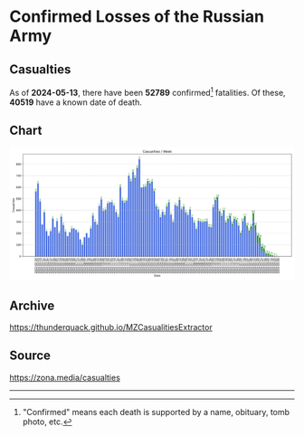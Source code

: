 
# Confirmed Losses of the Russian Army

## Casualties

As of **2024-05-13**, there have been **52789** confirmed[^1] fatalities.
Of these, **40519** have a known date of death.

## Chart

![7-Day Intervals Bar Chart](./docs/7days.svg)

## Archive

https://thunderquack.github.io/MZCasualitiesExtractor

## Source

https://zona.media/casualties

---

[^1]: "Confirmed" means each death is supported by a name, obituary, tomb photo, etc.
